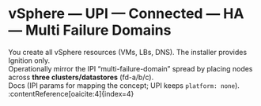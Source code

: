 # vSphere — UPI — Connected — HA — Multi Failure Domains

You create all vSphere resources (VMs, LBs, DNS). The installer provides Ignition only.  
Operationally mirror the IPI “multi-failure-domain” spread by placing nodes across **three clusters/datastores** (fd-a/b/c).  
Docs (IPI params for mapping the concept; UPI keeps `platform: none`). :contentReference[oaicite:4]{index=4}
